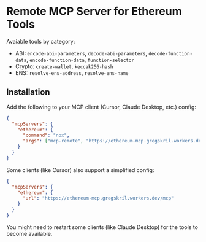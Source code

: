 # Remote MCP Server for Ethereum Tools

Avaiable tools by category:

- ABI: `encode-abi-parameters`, `decode-abi-parameters`, `decode-function-data`, `encode-function-data`, `function-selector`
- Crypto: `create-wallet`, `keccak256-hash`
- ENS: `resolve-ens-address`, `resolve-ens-name`

## Installation

Add the following to your MCP client (Cursor, Claude Desktop, etc.) config:

```json
{
  "mcpServers": {
    "ethereum": {
      "command": "npx",
      "args": ["mcp-remote", "https://ethereum-mcp.gregskril.workers.dev/mcp"]
    }
  }
}
```

Some clients (like Cursor) also support a simplified config:

```json
{
  "mcpServers": {
    "ethereum": {
      "url": "https://ethereum-mcp.gregskril.workers.dev/mcp"
    }
  }
}
```

You might need to restart some clients (like Claude Desktop) for the tools to become available.
